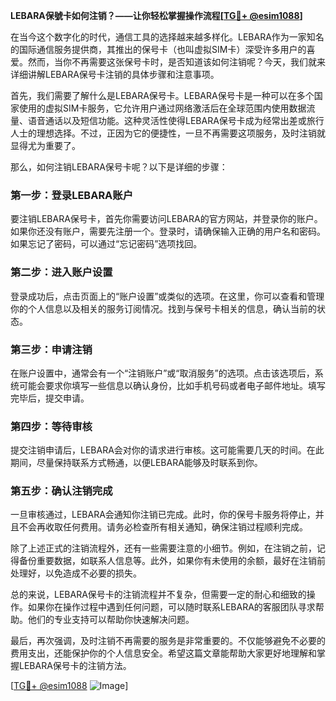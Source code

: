 **LEBARA保號卡如何注销？——让你轻松掌握操作流程[[TG💪+ @esim1088](https://t.me/s/esim1088)]**

在当今这个数字化的时代，通信工具的选择越来越多样化。LEBARA作为一家知名的国际通信服务提供商，其推出的保号卡（也叫虚拟SIM卡）深受许多用户的喜爱。然而，当你不再需要这张保号卡时，是否知道该如何注销呢？今天，我们就来详细讲解LEBARA保号卡注销的具体步骤和注意事项。

首先，我们需要了解什么是LEBARA保号卡。LEBARA保号卡是一种可以在多个国家使用的虚拟SIM卡服务，它允许用户通过网络激活后在全球范围内使用数据流量、语音通话以及短信功能。这种灵活性使得LEBARA保号卡成为经常出差或旅行人士的理想选择。不过，正因为它的便捷性，一旦不再需要这项服务，及时注销就显得尤为重要了。

那么，如何注销LEBARA保号卡呢？以下是详细的步骤：

### 第一步：登录LEBARA账户

要注销LEBARA保号卡，首先你需要访问LEBARA的官方网站，并登录你的账户。如果你还没有账户，需要先注册一个。登录时，请确保输入正确的用户名和密码。如果忘记了密码，可以通过“忘记密码”选项找回。

### 第二步：进入账户设置

登录成功后，点击页面上的“账户设置”或类似的选项。在这里，你可以查看和管理你的个人信息以及相关的服务订阅情况。找到与保号卡相关的信息，确认当前的状态。

### 第三步：申请注销

在账户设置中，通常会有一个“注销账户”或“取消服务”的选项。点击该选项后，系统可能会要求你填写一些信息以确认身份，比如手机号码或者电子邮件地址。填写完毕后，提交申请。

### 第四步：等待审核

提交注销申请后，LEBARA会对你的请求进行审核。这可能需要几天的时间。在此期间，尽量保持联系方式畅通，以便LEBARA能够及时联系到你。

### 第五步：确认注销完成

一旦审核通过，LEBARA会通知你注销已完成。此时，你的保号卡服务将停止，并且不会再收取任何费用。请务必检查所有相关通知，确保注销过程顺利完成。

除了上述正式的注销流程外，还有一些需要注意的小细节。例如，在注销之前，记得备份重要数据，如联系人信息等。此外，如果你有未使用的余额，最好在注销前处理好，以免造成不必要的损失。

总的来说，LEBARA保号卡的注销流程并不复杂，但需要一定的耐心和细致的操作。如果你在操作过程中遇到任何问题，可以随时联系LEBARA的客服团队寻求帮助。他们的专业支持可以帮助你快速解决问题。

最后，再次强调，及时注销不再需要的服务是非常重要的。不仅能够避免不必要的费用支出，还能保护你的个人信息安全。希望这篇文章能帮助大家更好地理解和掌握LEBARA保号卡的注销方法。

[[TG💪+ @esim1088](https://t.me/s/esim1088) ![Image](https://i.postimg.cc/4NQfJmqS/Snipaste-2025-05-13-00-14-12.png)]